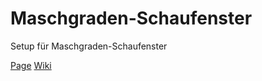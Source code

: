 # Maschgraden-Schaufenster
Setup für Maschgraden-Schaufenster

[Page](https://matthiasulrich.github.io/maschgraden/)
[Wiki](https://github.com/matthiasulrich/maschgraden/wiki)



